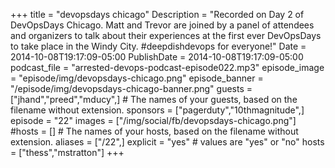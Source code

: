 +++
title = "devopsdays chicago"
Description = "Recorded on Day 2 of DevOpsDays Chicago. Matt and Trevor are joined by a panel of attendees and organizers to talk about their experiences at the first ever DevOpsDays to take place in the Windy City. #deepdishdevops for everyone!"
Date = 2014-10-08T19:17:09-05:00
PublishDate = 2014-10-08T19:17:09-05:00
podcast_file = "arrested-devops-podcast-episode022.mp3"
episode_image = "episode/img/devopsdays-chicago.png"
episode_banner = "/episode/img/devopsdays-chicago-banner.png"
guests = ["jhand","preed","mducy",] # The names of your guests, based on the filename without extension.
sponsors = ["pagerduty","10thmagnitude",]
episode = "22"
images = ["/img/social/fb/devopsdays-chicago.png"]
#hosts = [] # The names of your hosts, based on the filename without extension.
aliases = ["/22",]
explicit = "yes" # values are "yes" or "no"
hosts = ["thess","mstratton"]
+++

